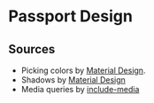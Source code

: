 # Passport Design

## Sources

- Picking colors by [Material Design](https://material.io/design/color/the-color-system.html#tools-for-picking-colors).
- Shadows by [Material Design](https://material.io/design/environment/light-shadows.html#shadows)
- Media queries by [include-media](https://github.com/eduardoboucas/include-media)